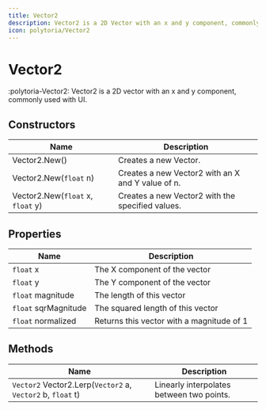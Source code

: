 ```yaml
---
title: Vector2
description: Vector2 is a 2D Vector with an x and y component, commonly used with UI.
icon: polytoria/Vector2
---
```


# Vector2

:polytoria-Vector2: Vector2 is a 2D vector with an x and y component, commonly used with UI.

## Constructors

| Name                                | Description                                       |
| ----------------------------------- | ------------------------------------------------- |
| Vector2.New()                       | Creates a new Vector.                             |
| Vector2.New(`float` n)             | Creates a new Vector2 with an X and Y value of n. |
| Vector2.New(`float` x, `float` y) | Creates a new Vector2 with the specified values.  |

## Properties

| Name                  | Description                               |
| --------------------- | ----------------------------------------- |
| `float` x             | The X component of the vector             |
| `float` y             | The Y component of the vector             |
| `float` magnitude     | The length of this vector                 |
| `float` sqrMagnitude  | The squared length of this vector         |
| `float` normalized    | Returns this vector with a magnitude of 1 |

## Methods

| Name                                                         | Description                               |
| ------------------------------------------------------------ | ----------------------------------------- |
| `Vector2` Vector2.Lerp(`Vector2` a, `Vector2` b, `float` t)  | Linearly interpolates between two points. |
